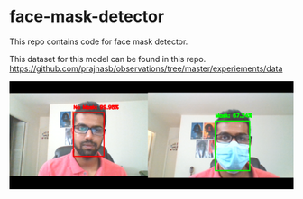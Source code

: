 # face-mask-detector

This repo contains code for face mask detector.

This dataset for this model can be found in this repo.  https://github.com/prajnasb/observations/tree/master/experiements/data

![poster](/maskdetectorposter.png)


